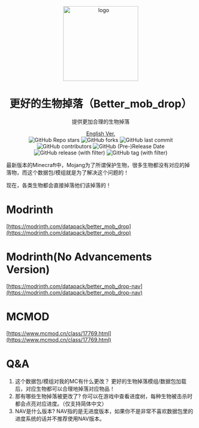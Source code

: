 <div align="center">
    <img align="center" src="https://raw.githubusercontent.com/whwdzg/better_mob_drop/main/pack.png" alt="logo" width="200">
    <h1 align="center">更好的生物掉落（Better_mob_drop）</h1>
    <p align="enter">提供更加合理的生物掉落</p>
    <a href="https://github.com/whwdzg/better_mob_drop/blob/main/README-en.md">English Ver.</a>
    </br>
    <img alt="GitHub Repo stars" src="https://img.shields.io/github/stars/whwdzg/better_mob_drop">
    <img alt="GitHub forks" src="https://img.shields.io/github/forks/whwdzg/better_mob_drop">
    <img alt="GitHub last commit" src="https://img.shields.io/github/last-commit/whwdzg/better_mob_drop">
    <img alt="GitHub contributors" src="https://img.shields.io/github/contributors/whwdzg/better_mob_drop">
    <img alt="GitHub (Pre-)Release Date" src="https://img.shields.io/github/release-date-pre/whwdzg/better_mob_drop">
    <img alt="GitHub release (with filter)" src="https://img.shields.io/github/v/release/whwdzg/better_mob_drop">
    <img alt="GitHub tag (with filter)" src="https://img.shields.io/github/v/tag/whwdzg/better_mob_drop">
    </br>
</div>


最新版本的Minecraft中，Mojang为了所谓保护生物，很多生物都没有对应的掉落物，而这个数据包/模组就是为了解决这个问题的！

现在，各类生物都会直接掉落他们该掉落的！

# Modrinth
[https://modrinth.com/datapack/better_mob_drop](https://modrinth.com/datapack/better_mob_drop)

# Modrinth(No Advancements Version)
[https://modrinth.com/datapack/better_mob_drop-nav](https://modrinth.com/datapack/better_mob_drop-nav)

# MCMOD
[https://www.mcmod.cn/class/17769.html](https://www.mcmod.cn/class/17769.html)

# Q&A
1. 这个数据包/模组对我的MC有什么更改？
   更好的生物掉落模组/数据包加载后，对应生物都可以合理地掉落对应物品！
2. 那有哪些生物掉落被更改了?
   你可以在游戏中查看进度树，每种生物被击杀时都会点亮对应进度。（仅支持简体中文）
3. NAV是什么版本?
   NAV指的是无进度版本，如果你不是非常不喜欢数据包里的进度系统的话并不推荐使用NAV版本。


